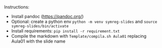 Instructions:

- Install pandoc (https://pandoc.org/)
- Optional: create a python env `python -m venv symreg-slides` and `source symreg-slides/bin/activate`
- Install requirements: `pip install -r requirement.txt`
- Compile the markdown with `Template/compila.sh Aula01` replacing Aula01 with the slide name
